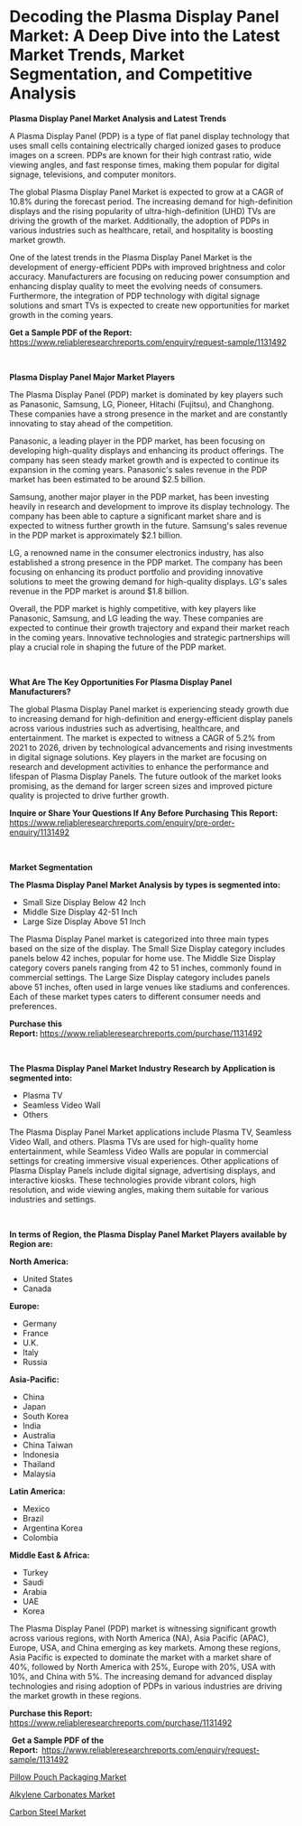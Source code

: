 <p><h1>Decoding the Plasma Display Panel Market: A Deep Dive into the Latest Market Trends, Market Segmentation, and Competitive Analysis</h1></p><p><strong>Plasma Display Panel Market Analysis and Latest Trends</strong></p>
<p><p>A Plasma Display Panel (PDP) is a type of flat panel display technology that uses small cells containing electrically charged ionized gases to produce images on a screen. PDPs are known for their high contrast ratio, wide viewing angles, and fast response times, making them popular for digital signage, televisions, and computer monitors.</p><p>The global Plasma Display Panel Market is expected to grow at a CAGR of 10.8% during the forecast period. The increasing demand for high-definition displays and the rising popularity of ultra-high-definition (UHD) TVs are driving the growth of the market. Additionally, the adoption of PDPs in various industries such as healthcare, retail, and hospitality is boosting market growth.</p><p>One of the latest trends in the Plasma Display Panel Market is the development of energy-efficient PDPs with improved brightness and color accuracy. Manufacturers are focusing on reducing power consumption and enhancing display quality to meet the evolving needs of consumers. Furthermore, the integration of PDP technology with digital signage solutions and smart TVs is expected to create new opportunities for market growth in the coming years.</p></p>
<p><strong>Get a Sample PDF of the Report:&nbsp;</strong> <a href="https://www.reliableresearchreports.com/enquiry/request-sample/1131492">https://www.reliableresearchreports.com/enquiry/request-sample/1131492</a></p>
<p>&nbsp;</p>
<p><strong>Plasma Display Panel Major Market Players</strong></p>
<p><p>The Plasma Display Panel (PDP) market is dominated by key players such as Panasonic, Samsung, LG, Pioneer, Hitachi (Fujitsu), and Changhong. These companies have a strong presence in the market and are constantly innovating to stay ahead of the competition.</p><p>Panasonic, a leading player in the PDP market, has been focusing on developing high-quality displays and enhancing its product offerings. The company has seen steady market growth and is expected to continue its expansion in the coming years. Panasonic's sales revenue in the PDP market has been estimated to be around $2.5 billion.</p><p>Samsung, another major player in the PDP market, has been investing heavily in research and development to improve its display technology. The company has been able to capture a significant market share and is expected to witness further growth in the future. Samsung's sales revenue in the PDP market is approximately $2.1 billion.</p><p>LG, a renowned name in the consumer electronics industry, has also established a strong presence in the PDP market. The company has been focusing on enhancing its product portfolio and providing innovative solutions to meet the growing demand for high-quality displays. LG's sales revenue in the PDP market is around $1.8 billion.</p><p>Overall, the PDP market is highly competitive, with key players like Panasonic, Samsung, and LG leading the way. These companies are expected to continue their growth trajectory and expand their market reach in the coming years. Innovative technologies and strategic partnerships will play a crucial role in shaping the future of the PDP market.</p></p>
<p>&nbsp;</p>
<p><strong>What Are The Key Opportunities For Plasma Display Panel Manufacturers?</strong></p>
<p><p>The global Plasma Display Panel market is experiencing steady growth due to increasing demand for high-definition and energy-efficient display panels across various industries such as advertising, healthcare, and entertainment. The market is expected to witness a CAGR of 5.2% from 2021 to 2026, driven by technological advancements and rising investments in digital signage solutions. Key players in the market are focusing on research and development activities to enhance the performance and lifespan of Plasma Display Panels. The future outlook of the market looks promising, as the demand for larger screen sizes and improved picture quality is projected to drive further growth.</p></p>
<p><strong>Inquire or Share Your Questions If Any Before Purchasing This Report:</strong> <a href="https://www.reliableresearchreports.com/enquiry/pre-order-enquiry/1131492">https://www.reliableresearchreports.com/enquiry/pre-order-enquiry/1131492</a></p>
<p>&nbsp;</p>
<p><strong>Market Segmentation</strong></p>
<p><strong>The Plasma Display Panel Market Analysis by types is segmented into:</strong></p>
<p><ul><li>Small Size Display Below 42 Inch</li><li>Middle Size Display 42-51 Inch</li><li>Large Size Display Above 51 Inch</li></ul></p>
<p><p>The Plasma Display Panel market is categorized into three main types based on the size of the display. The Small Size Display category includes panels below 42 inches, popular for home use. The Middle Size Display category covers panels ranging from 42 to 51 inches, commonly found in commercial settings. The Large Size Display category includes panels above 51 inches, often used in large venues like stadiums and conferences. Each of these market types caters to different consumer needs and preferences.</p></p>
<p><strong>Purchase this Report:&nbsp;</strong><a href="https://www.reliableresearchreports.com/purchase/1131492">https://www.reliableresearchreports.com/purchase/1131492</a></p>
<p>&nbsp;</p>
<p><strong>The Plasma Display Panel Market Industry Research by Application is segmented into:</strong></p>
<p><ul><li>Plasma TV</li><li>Seamless Video Wall</li><li>Others</li></ul></p>
<p><p>The Plasma Display Panel Market applications include Plasma TV, Seamless Video Wall, and others. Plasma TVs are used for high-quality home entertainment, while Seamless Video Walls are popular in commercial settings for creating immersive visual experiences. Other applications of Plasma Display Panels include digital signage, advertising displays, and interactive kiosks. These technologies provide vibrant colors, high resolution, and wide viewing angles, making them suitable for various industries and settings.</p></p>
<p>&nbsp;</p>
<p><strong>In terms of Region, the Plasma Display Panel Market Players available by Region are:</strong></p>
<p>
    <p> <strong> North America: </strong>
        <ul>
            <li>United States</li>
            <li>Canada</li>
        </ul>
        </p> 
    <p> <strong> Europe: </strong>
        <ul>
            <li>Germany</li>
            <li>France</li>
            <li>U.K.</li>
            <li>Italy</li>
            <li>Russia</li>
        </ul>
        </p> 
    <p> <strong> Asia-Pacific: </strong>
        <ul>
            <li>China</li>
            <li>Japan</li>
            <li>South Korea</li>
            <li>India</li>
            <li>Australia</li>
            <li>China Taiwan</li>
            <li>Indonesia</li>
            <li>Thailand</li>
            <li>Malaysia</li>
        </ul>
        </p> 
    <p> <strong> Latin America: </strong>
        <ul>
            <li>Mexico</li>
            <li>Brazil</li>
            <li>Argentina Korea</li>
            <li>Colombia</li>
        </ul>
        </p> 
    <p> <strong> Middle East & Africa: </strong>
        <ul>
            <li>Turkey</li>
            <li>Saudi</li>
            <li>Arabia</li>
            <li>UAE</li>
            <li>Korea</li>
        </ul>
    </p>
    </p>
<p><p>The Plasma Display Panel (PDP) market is witnessing significant growth across various regions, with North America (NA), Asia Pacific (APAC), Europe, USA, and China emerging as key markets. Among these regions, Asia Pacific is expected to dominate the market with a market share of 40%, followed by North America with 25%, Europe with 20%, USA with 10%, and China with 5%. The increasing demand for advanced display technologies and rising adoption of PDPs in various industries are driving the market growth in these regions.</p></p>
<p><strong>Purchase this Report: </strong><a href="https://www.reliableresearchreports.com/purchase/1131492">https://www.reliableresearchreports.com/purchase/1131492</a></p>
<p>&nbsp;<strong>Get a Sample PDF of the Report:&nbsp;&nbsp;</strong><a href="https://www.reliableresearchreports.com/enquiry/request-sample/1131492">https://www.reliableresearchreports.com/enquiry/request-sample/1131492</a></p>
<p><strong></strong></p>
<p><p><a href="https://cat-emmental-94b.notion.site/Pillow-Pouch-Packaging-Market-Research-Report-The-Key-To-Successful-Business-Strategy-Forecasted-fo-020683c909654d799aa3b70ef9f9451e">Pillow Pouch Packaging Market</a></p><p><a href="https://cat-emmental-94b.notion.site/Alkylene-Carbonates-Market-Challenges-Opportunities-and-Growth-Drivers-and-Major-Market-Players-f-d1b5bf672551468790e18fd8a7e905ff">Alkylene Carbonates Market</a></p><p><a href="https://silk-columnist-571.notion.site/Carbon-Steel-Market-Size-Share-Trends-Analysis-Report-By-Material-By-Type-By-End-user-By-Regio-fc8e841f957b460d9c1317d64aec825d">Carbon Steel Market</a></p></p>